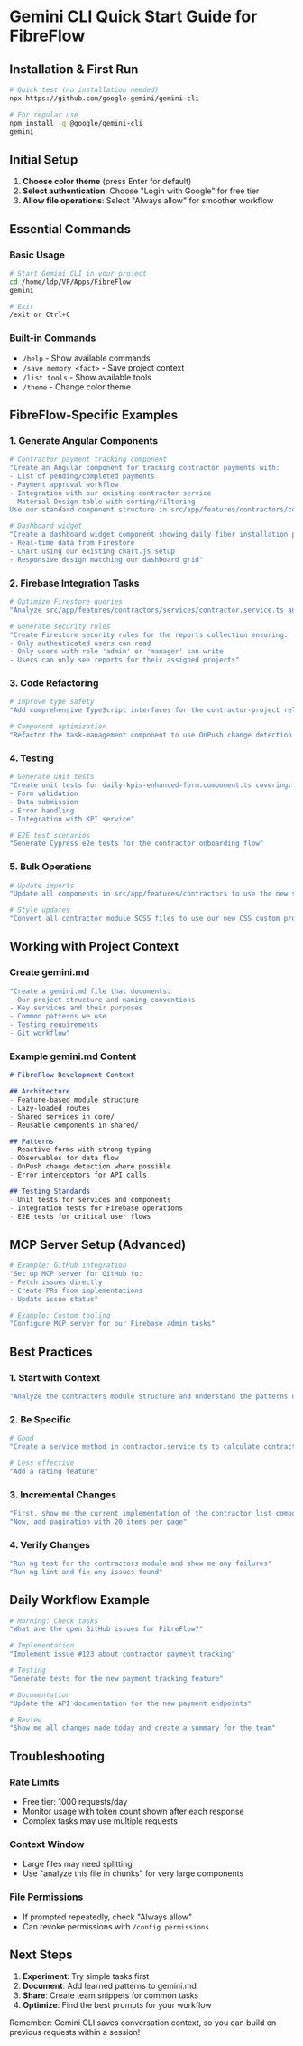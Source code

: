 # Gemini CLI Quick Start Guide for FibreFlow

## Installation & First Run

```bash
# Quick test (no installation needed)
npx https://github.com/google-gemini/gemini-cli

# For regular use
npm install -g @google/gemini-cli
gemini
```

## Initial Setup

1. **Choose color theme** (press Enter for default)
2. **Select authentication**: Choose "Login with Google" for free tier
3. **Allow file operations**: Select "Always allow" for smoother workflow

## Essential Commands

### Basic Usage
```bash
# Start Gemini CLI in your project
cd /home/ldp/VF/Apps/FibreFlow
gemini

# Exit
/exit or Ctrl+C
```

### Built-in Commands
- `/help` - Show available commands
- `/save memory <fact>` - Save project context
- `/list tools` - Show available tools
- `/theme` - Change color theme

## FibreFlow-Specific Examples

### 1. Generate Angular Components

```bash
# Contractor payment tracking component
"Create an Angular component for tracking contractor payments with:
- List of pending/completed payments
- Payment approval workflow
- Integration with our existing contractor service
- Material Design table with sorting/filtering
Use our standard component structure in src/app/features/contractors/components/"

# Dashboard widget
"Create a dashboard widget component showing daily fiber installation progress:
- Real-time data from Firestore
- Chart using our existing chart.js setup
- Responsive design matching our dashboard grid"
```

### 2. Firebase Integration Tasks

```bash
# Optimize Firestore queries
"Analyze src/app/features/contractors/services/contractor.service.ts and optimize the Firestore queries for better performance"

# Generate security rules
"Create Firestore security rules for the reports collection ensuring:
- Only authenticated users can read
- Only users with role 'admin' or 'manager' can write
- Users can only see reports for their assigned projects"
```

### 3. Code Refactoring

```bash
# Improve type safety
"Add comprehensive TypeScript interfaces for the contractor-project relationship in src/app/shared/models/"

# Component optimization
"Refactor the task-management component to use OnPush change detection and optimize re-renders"
```

### 4. Testing

```bash
# Generate unit tests
"Create unit tests for daily-kpis-enhanced-form.component.ts covering:
- Form validation
- Data submission
- Error handling
- Integration with KPI service"

# E2E test scenarios
"Generate Cypress e2e tests for the contractor onboarding flow"
```

### 5. Bulk Operations

```bash
# Update imports
"Update all components in src/app/features/contractors to use the new shared KPI models"

# Style updates
"Convert all contractor module SCSS files to use our new CSS custom properties for theming"
```

## Working with Project Context

### Create gemini.md
```bash
"Create a gemini.md file that documents:
- Our project structure and naming conventions
- Key services and their purposes
- Common patterns we use
- Testing requirements
- Git workflow"
```

### Example gemini.md Content
```markdown
# FibreFlow Development Context

## Architecture
- Feature-based module structure
- Lazy-loaded routes
- Shared services in core/
- Reusable components in shared/

## Patterns
- Reactive forms with strong typing
- Observables for data flow
- OnPush change detection where possible
- Error interceptors for API calls

## Testing Standards
- Unit tests for services and components
- Integration tests for Firebase operations
- E2E tests for critical user flows
```

## MCP Server Setup (Advanced)

```bash
# Example: GitHub integration
"Set up MCP server for GitHub to:
- Fetch issues directly
- Create PRs from implementations
- Update issue status"

# Example: Custom tooling
"Configure MCP server for our Firebase admin tasks"
```

## Best Practices

### 1. **Start with Context**
```bash
"Analyze the contractors module structure and understand the patterns used"
```

### 2. **Be Specific**
```bash
# Good
"Create a service method in contractor.service.ts to calculate contractor performance ratings based on completion rate and deadline adherence"

# Less effective
"Add a rating feature"
```

### 3. **Incremental Changes**
```bash
"First, show me the current implementation of the contractor list component"
"Now, add pagination with 20 items per page"
```

### 4. **Verify Changes**
```bash
"Run ng test for the contractors module and show me any failures"
"Run ng lint and fix any issues found"
```

## Daily Workflow Example

```bash
# Morning: Check tasks
"What are the open GitHub issues for FibreFlow?"

# Implementation
"Implement issue #123 about contractor payment tracking"

# Testing
"Generate tests for the new payment tracking feature"

# Documentation
"Update the API documentation for the new payment endpoints"

# Review
"Show me all changes made today and create a summary for the team"
```

## Troubleshooting

### Rate Limits
- Free tier: 1000 requests/day
- Monitor usage with token count shown after each response
- Complex tasks may use multiple requests

### Context Window
- Large files may need splitting
- Use "analyze this file in chunks" for very large components

### File Permissions
- If prompted repeatedly, check "Always allow"
- Can revoke permissions with `/config permissions`

## Next Steps

1. **Experiment**: Try simple tasks first
2. **Document**: Add learned patterns to gemini.md
3. **Share**: Create team snippets for common tasks
4. **Optimize**: Find the best prompts for your workflow

Remember: Gemini CLI saves conversation context, so you can build on previous requests within a session!